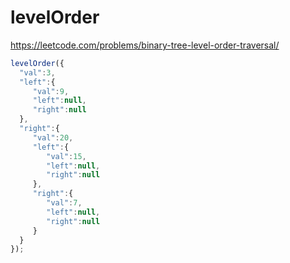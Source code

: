 # levelOrder

https://leetcode.com/problems/binary-tree-level-order-traversal/

```js
levelOrder({
  "val":3,
  "left":{
     "val":9,
     "left":null,
     "right":null
  },
  "right":{
     "val":20,
     "left":{
        "val":15,
        "left":null,
        "right":null
     },
     "right":{
        "val":7,
        "left":null,
        "right":null
     }
  }
});
```